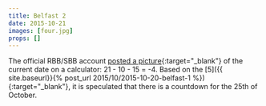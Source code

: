 ```yaml
---
title: Belfast 2
date: 2015-10-21
images: [four.jpg]
props: []
---
```

The official RBB/SBB account [posted a picture](https://twitter.com/Rbbsbbofficial/status/656837821240623104){:target="_blank"} of the current date on a calculator: 21 - 10 - 15 = -4. Based on the [5]({{ site.baseurl}}{% post_url 2015/10/2015-10-20-belfast-1 %}){:target="_blank"}, it is speculated that there is a countdown for the 25th of October.
